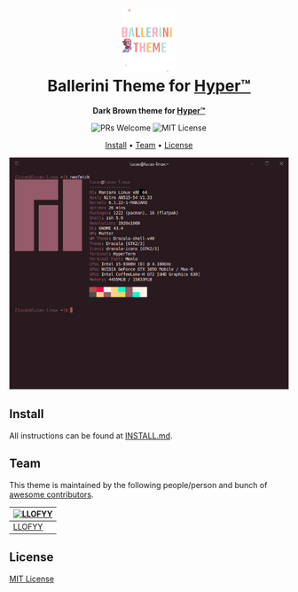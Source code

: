 <h1 align="center">
  <br>
  <img src="./icon.png" alt="Ballerini Theme Icon" width="100">
  <br>
  Ballerini Theme for <a href="https://hyper.is/">Hyper™</a>
  <br>
</h1>

<p align="center">
  <strong>Dark Brown theme for <a href="https://hyper.is/">Hyper™</a></strong>
</p>

<p align="center">
  <img src="https://img.shields.io/badge/PRs-welcome-orange" alt="PRs Welcome"/>

  <img src="https://img.shields.io/badge/MIT-License-orange" alt="MIT License"/>
</p>

<p align="center">
  <a href="#install">Install</a> •
  <a href="#team">Team</a> •
  <a href="#license">License</a>
</p>

<p align="center">
  <img src="./screenshot.png" alt="Ballerini Theme Screenshot for Hyper™">
</p>

## Install

All instructions can be found at [INSTALL.md](./INSTALL.md).

## Team

This theme is maintained by the following people/person and bunch of [awesome contributors](https://github.com/llofyy/hyper-ballerini-theme/graphs/contributors).

| [![LLOFYY](https://github.com/llofyy.png?size=100)](https://github.com/AlphaLawless) |
| ------------------------------------------------------------------------------------ |
| [LLOFYY](https://github.com/llofyy)                                                  |

## License

[MIT License](./LICENSE)
